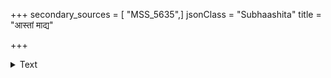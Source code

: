 +++
secondary_sources = [ "MSS_5635",]
jsonClass = "Subhaashita"
title = "आस्तां माद्य"

+++

<details><summary>Text</summary>

आस्तां माद्य भवे शुभे सखि लता न्यस्ता त्वया माधवी कान्ते तन् मम संप्रयच्छ कुसुमं किं वामुना मे फलम्।  
नाल्पं निर्मलयामि मौक्तिकमिदं न्यस्तं त्वया दह्यताम् इत्थं विभ्रमसंभ्रमो मदयति प्रेयांसमेणीदृशः॥
</details>
